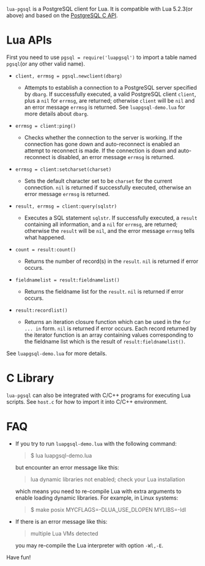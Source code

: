 `lua-pgsql` is a PostgreSQL client for Lua. It is compatible with Lua 5.2.3(or above) and based on the [PostgreSQL C API](http://www.postgresql.org/docs/9.1/static/libpq.html).

Lua APIs
========

First you need to use `pgsql = require('luapgsql')` to import a table named `pgsql`(or any other valid name).

* `client, errmsg = pgsql.newclient(dbarg)`

    - Attempts to establish a connection to a PostgreSQL server specified by `dbarg`. If successfully executed, a valid PostgreSQL client `client`, plus a `nil` for `errmsg`, are returned; otherwise `client` will be `nil` and an error message `errmsg` is returned. See `luapgsql-demo.lua` for more details about `dbarg`.

* `errmsg = client:ping()`

    - Checks whether the connection to the server is working. If the connection has gone down and auto-reconnect is enabled an attempt to reconnect is made. If the connection is down and auto-reconnect is disabled, an error message `errmsg` is returned.

* `errmsg = client:setcharset(charset)`

    - Sets the default character set to be `charset` for the current connection. `nil` is returned if successfully executed, otherwise an error message `errmsg` is returned.

* `result, errmsg = client:query(sqlstr)`

    - Executes a SQL statement `sqlstr`. If successfully executed, a `result` containing all information, and a `nil` for `errmsg`, are returned; otherwise the `result` will be `nil`, and the error message `errmsg` tells what happened.

* `count = result:count()`

    - Returns the number of record(s) in the `result`. `nil` is returned if error occurs.

* `fieldnamelist = result:fieldnamelist()`

    - Returns the fieldname list for the `result`. `nil` is returned if error occurs.

* `result:recordlist()`

    - Returns an iteration closure function which can be used in the `for ... in` form. `nil` is returned if error occurs. Each record returned by the iterator function is an array containing values corresponding to the fieldname list which is the result of `result:fieldnamelist()`.

See `luapgsql-demo.lua` for more details.

C Library
=========

`lua-pgsql` can also be integrated with C/C++ programs for executing Lua scripts. See `host.c` for how to import it into C/C++ environment.

FAQ
===

* If you try to run `luapgsql-demo.lua` with the following command:

    > $ lua luapgsql-demo.lua

  but encounter an error message like this:

    > lua dynamic libraries not enabled; check your Lua installation

  which means you need to re-compile Lua with extra arguments to enable loading dynamic libraries. For example, in Linux systems:

    > $ make posix MYCFLAGS=-DLUA\_USE\_DLOPEN MYLIBS=-ldl

* If there is an error message like this:

    > multiple Lua VMs detected

  you may re-compile the Lua interpreter with option `-Wl,-E`.


Have fun!
